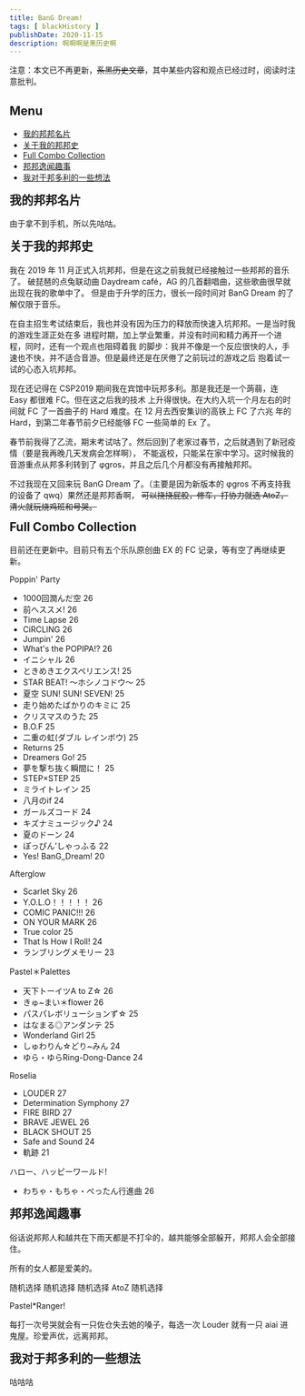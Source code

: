 ```yaml
---
title: BanG Dream!
tags: [ blackHistory ]
publishDate: 2020-11-15
description: 啊啊啊是黑历史啊
---
```


<p class="text-gray-400">注意：本文已不再更新，<del>系黑历史文章</del>，其中某些内容和观点已经过时，阅读时注意批判。</p>

<h2> Menu </h2>
<ul>
    <li><a href="#BGDSelf"> 我的邦邦名片</a></li>
    <li><a href="#BGDhistory"> 关于我的邦邦史</a></li>
    <li><a href="#BGDFC"> Full Combo Collection</a></li>
    <li><a href="#BGDstory"> 邦邦逸闻趣事</a></li>
    <li><a href="#BGDopinion"> 我对于邦多利的一些想法</a></li>
</ul>
<h2 class="pt-16" style="margin-top: 0;" id="BGDSelf"> 我的邦邦名片</h2>
<p> 由于拿不到手机，所以先咕咕。</p>
<h2 class="pt-16" style="margin-top: 0;" id="BGDhistory"> 关于我的邦邦史</h2>
<p>
    我在 2019 年 11 月正式入坑邦邦，但是在这之前我就已经接触过一些邦邦的音乐了。
    破琵琶的点兔联动曲 Daydream café，AG 的几首翻唱曲，这些歌曲很早就出现在我的歌单中了。
    但是由于升学的压力，很长一段时间对 BanG Dream 的了解仅限于音乐。
</p>
<p>
    在自主招生考试结束后，我也并没有因为压力的释放而快速入坑邦邦。一是当时我的游戏生涯正处在多
    进程时期，加上学业繁重，并没有时间和精力再开一个进程，同时，还有一个观点也阻碍着我
    的脚步：我并不像是一个反应很快的人，手速也不快，并不适合音游。但是最终还是在厌倦了之前玩过的游戏之后
    抱着试一试的心态入坑邦邦。
</p>
<p>
    现在还记得在 CSP2019 期间我在宾馆中玩邦多利。那是我还是一个蒟蒻，连 Easy 都很难 FC。但在这之后我的技术
    上升得很快。在大约入坑一个月左右的时间就 FC 了一首曲子的 Hard 难度。在 12 月去西安集训的高铁上 FC 了六兆
    年的 Hard，到第二年春节前夕已经能够 FC 一些简单的 Ex 了。
</p>
<p>
    春节前我得了乙流，期末考试咕了。然后回到了老家过春节，之后就遇到了新冠疫情（要是我再晚几天发病会怎样啊），
    不能返校，只能呆在家中学习。这时候我的音游重点从邦多利转到了 φgros，并且之后几个月都没有再接触邦邦。
</p>
<p>
    不过我现在又回来玩 BanG Dream 了。（主要是因为新版本的 φgros 不再支持我的设备了 qwq）果然还是邦邦香啊，
    <del> 可以挠挠屁股，修车，打协力就选 AtoZ，清火就玩烧鸡班和号哭。</del>
</p>
<div class="pt-16" id="BGDFC">
<h2 style="margin-top: 0;"> Full Combo Collection</h2>
<p> 目前还在更新中。目前只有五个乐队原创曲 EX 的 FC 记录，等有空了再继续更新。</p>
<p>Poppin' Party</p><ul><li>1000回潤んだ空 26</li><li>前へススメ! 26</li><li>Time Lapse 26</li><li>CiRCLING 26</li><li>Jumpin' 26</li><li>What's the POPIPA!? 26</li><li>イニシャル 26</li><li>ときめきエクスペリエンス! 25</li><li>STAR BEAT! ～ホシノコドウ～ 25</li><li>夏空 SUN! SUN! SEVEN! 25</li><li>走り始めたばかりのキミに 25</li><li>クリスマスのうた 25</li><li>B.O.F 25</li><li>二重の虹(ダブル レインボウ) 25</li><li>Returns 25</li><li>Dreamers Go! 25</li><li>夢を撃ち抜く瞬間に！ 25</li><li>STEP×STEP 25</li><li>ミライトレイン 25</li><li>八月のif 24</li><li>ガールズコード 24</li><li>キズナミュージック♪ 24</li><li>夏のドーン 24</li><li>ぽっぴん’しゃっふる 22</li><li>Yes! BanG_Dream! 20</li></ul><p>Afterglow</p><ul><li>Scarlet Sky 26</li><li>Y.O.L.O！！！！！ 26</li><li>COMIC PANIC!!! 26</li><li>ON YOUR MARK 26</li><li>True color 25</li><li>That Is How I Roll! 24</li><li>ランブリングメモリー 23</li></ul><p>Pastel＊Palettes</p><ul><li>天下トーイツA to Z☆ 26</li><li>きゅ~まい＊flower 26</li><li>パスパレボリューションず☆ 25</li><li>はなまる◎アンダンテ 25</li><li>Wonderland Girl 25</li><li>しゅわりん☆どり~みん 24</li><li>ゆら・ゆらRing-Dong-Dance 24</li></ul><p>Roselia</p><ul><li>LOUDER 27</li><li>Determination Symphony 27</li><li>FIRE BIRD 27</li><li>BRAVE JEWEL 26</li><li>BLACK SHOUT 25</li><li>Safe and Sound 24</li><li>軌跡 21</li></ul><p>ハロー、ハッピーワールド!</p><ul><li>わちゃ・もちゃ・ぺったん行進曲 26</li></ul></div>
<h2 class="pt-16" style="margin-top: 0;" id="BGDstory"> 邦邦逸闻趣事</h2>
<p> 俗话说邦邦人和越共在下雨天都是不打伞的，越共能够全部躲开，邦邦人会全部接住。</p>
<p> 所有的女人都是爱美的。</p>
<p> 随机选择 随机选择 随机选择 AtoZ 随机选择</p>
<p> Pastel*Ranger! </p>
<p> 每打一次号哭就会有一只佐仓失去她的嗓子，每选一次 Louder 就有一只 aiai 进鬼屋。珍爱声优，远离邦邦。</p>
<h2 class="pt-16" style="margin-top: 0;" id="BGDopinion"> 我对于邦多利的一些想法</h2>
<p> 咕咕咕</p>
